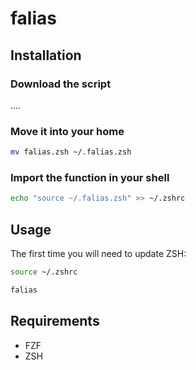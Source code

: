 # falias

## Installation

### Download the script

....

### Move it into your home

```sh
mv falias.zsh ~/.falias.zsh
```

### Import the function in your shell

```sh
echo "source ~/.falias.zsh" >> ~/.zshrc
```

## Usage

The first time you will need to update ZSH:

```sh
source ~/.zshrc
```

```sh
falias
```

## Requirements

* FZF
* ZSH
